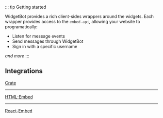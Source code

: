 ::: tip Getting started

WidgetBot provides a rich client-sides wrappers around the widgets. Each wrapper provides access to the `embed-api`, allowing your website to programatically:

- Listen for message events
- Send messages through WidgetBot
- Sign in with a specific username

*and more*
:::

## Integrations

[Crate](/embed/crate/demo.md)

---

[HTML-Embed](/embed/html-embed/demo.md)

---

[React-Embed](/embed/react-embed/demo.md)
